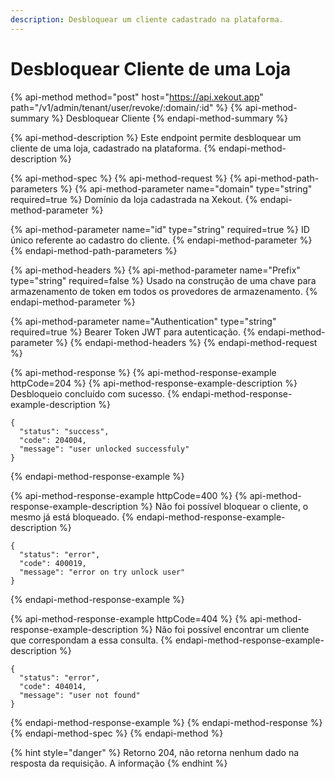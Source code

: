 ```yaml
---
description: Desbloquear um cliente cadastrado na plataforma.
---
```


# Desbloquear Cliente de uma Loja

{% api-method method="post" host="https://api.xekout.app" path="/v1/admin/tenant/user/revoke/:domain/:id" %}
{% api-method-summary %}
Desbloquear Cliente
{% endapi-method-summary %}

{% api-method-description %}
Este endpoint permite desbloquear um cliente de uma loja, cadastrado na plataforma.
{% endapi-method-description %}

{% api-method-spec %}
{% api-method-request %}
{% api-method-path-parameters %}
{% api-method-parameter name="domain" type="string" required=true %}
Domínio da loja cadastrada na Xekout.
{% endapi-method-parameter %}

{% api-method-parameter name="id" type="string" required=true %}
ID único referente ao cadastro do cliente.
{% endapi-method-parameter %}
{% endapi-method-path-parameters %}

{% api-method-headers %}
{% api-method-parameter name="Prefix" type="string" required=false %}
Usado na construção de uma chave para armazenamento de token em todos os provedores de armazenamento.
{% endapi-method-parameter %}

{% api-method-parameter name="Authentication" type="string" required=true %}
Bearer Token JWT para autenticação.
{% endapi-method-parameter %}
{% endapi-method-headers %}
{% endapi-method-request %}

{% api-method-response %}
{% api-method-response-example httpCode=204 %}
{% api-method-response-example-description %}
Desbloqueio concluído com sucesso.
{% endapi-method-response-example-description %}

```text
{
  "status": "success",
  "code": 204004,
  "message": "user unlocked successfuly"
}
```
{% endapi-method-response-example %}

{% api-method-response-example httpCode=400 %}
{% api-method-response-example-description %}
Não foi possível bloquear o cliente, o mesmo já está bloqueado.
{% endapi-method-response-example-description %}

```text
{
  "status": "error",
  "code": 400019,
  "message": "error on try unlock user"
}
```
{% endapi-method-response-example %}

{% api-method-response-example httpCode=404 %}
{% api-method-response-example-description %}
Não foi possível encontrar um cliente que correspondam a essa consulta.
{% endapi-method-response-example-description %}

```text
{
  "status": "error",
  "code": 404014,
  "message": "user not found"
}
```
{% endapi-method-response-example %}
{% endapi-method-response %}
{% endapi-method-spec %}
{% endapi-method %}

{% hint style="danger" %}
Retorno 204, não retorna nenhum dado na resposta da requisição. A informação
{% endhint %}


